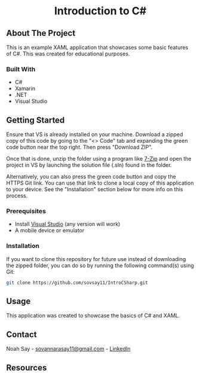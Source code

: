 <h1 align="center">Introduction to C#</h1>

<!--About The Project-->
## About The Project
This is an example XAML application that showcases some basic features of C#. This was created for educational purposes.

### Built With
<ul>
  <li>C#</li>
  <li>Xamarin</li>
  <li>.NET</li>
  <li>Visual Studio</li>
</ul>

## Getting Started
Ensure that VS is already installed on your machine. Download a zipped copy of this code by going to the "<> Code" tab and expanding the green code button near the top right. Then press "Download ZIP".

Once that is done, unzip the folder using a program like <a href="https://www.7-zip.org/">7-Zip</a> and open the project in VS by launching the solution file (.sln) found in the folder.

Alternatively, you can also press the green code button and copy the HTTPS Git link. You can use that link to clone a local copy of this application to your device. See the "Installation" section below for more info on this process.

### Prerequisites
<ul>
  <li>
    Install <a href="https://visualstudio.microsoft.com/downloads/">Visual Studio<a> (any version will work)
  </li>
    <li>
    A mobile device or emulator
  </li>
</ul>

### Installation
If you want to clone this repository for future use instead of downloading the zipped folder, you can do so by running the following command(s) using Git:

```sh
git clone https://github.com/sovsay11/IntroCSharp.git
```
    

## Usage
This application was created to showcase the basics of C# and XAML.


## Contact
Noah Say - sovannarasay11@gmail.com - <a href="https://www.linkedin.com/in/noah-say-0b6210187/">LinkedIn</a>

## Resources
